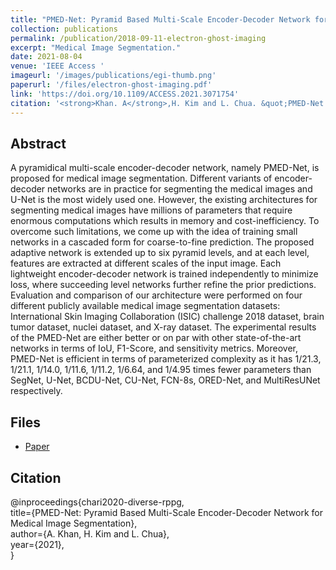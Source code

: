 ```yaml
---
title: "PMED-Net: Pyramid Based Multi-Scale Encoder-Decoder Network for Medical Image Segmentation"
collection: publications
permalink: /publication/2018-09-11-electron-ghost-imaging
excerpt: "Medical Image Segmentation."
date: 2021-08-04
venue: 'IEEE Access '
imageurl: '/images/publications/egi-thumb.png'
paperurl: '/files/electron-ghost-imaging.pdf'
link: 'https://doi.org/10.1109/ACCESS.2021.3071754'
citation: '<strong>Khan. A</strong>,H. Kim and L. Chua. &quot;PMED-Net: Pyramid Based Multi-Scale Encoder-Decoder Network for Medical Image Segmentation.&quot; <i> IEEE Access , 121</i>(11). doi:10.1109/ACCESS.2021.3071754'
---
```


## Abstract
A pyramidical multi-scale encoder-decoder network, namely PMED-Net, is proposed for medical image segmentation. Different variants of encoder-decoder networks are in practice for segmenting the medical images and U-Net is the most widely used one. However, the existing architectures for segmenting medical images have millions of parameters that require enormous computations which results in memory and cost-inefficiency. To overcome such limitations, we come up with the idea of training small networks in a cascaded form for coarse-to-fine prediction. The proposed adaptive network is extended up to six pyramid levels, and at each level, features are extracted at different scales of the input image. Each lightweight encoder-decoder network is trained independently to minimize loss, where succeeding level networks further refine the prior predictions. Evaluation and comparison of our architecture were performed on four different publicly available medical image segmentation datasets: International Skin Imaging Collaboration
(ISIC) challenge 2018 dataset, brain tumor dataset, nuclei dataset, and X-ray dataset. The experimental results of the PMED-Net are either better or on par with other state-of-the-art networks in terms of IoU, F1-Score, and sensitivity metrics. Moreover, PMED-Net is efficient in terms of parameterized complexity as it has 1/21.3, 1/21.1, 1/14.0, 1/11.6, 1/11.2, 1/6.64, and 1/4.95 times fewer parameters than SegNet, U-Net, BCDU-Net, CU-Net, FCN-8s, ORED-Net, and MultiResUNet respectively.

## Files
- [Paper](/files//files/PMED-Net.pdf)

## Citation
@inproceedings{chari2020-diverse-rppg,<br>
    title={PMED-Net: Pyramid Based Multi-Scale Encoder-Decoder Network for Medical Image Segmentation}, <br>
    author={A. Khan, H. Kim and L. Chua},<br>
    year={2021},<br>
}
